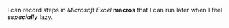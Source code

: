 I can record steps in *Microsoft Excel* **macros** that I can run later when I feel ***especially*** lazy.
